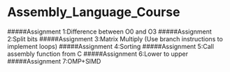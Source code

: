 # Assembly_Language_Course
#####Assignment 1:Difference between O0 and O3
#####Assignment 2:Split bits
#####Assignment 3:Matrix Multiply (Use branch instructions to implement loops)
#####Assignment 4:Sorting
#####Assignment 5:Call assembly function from C
#####Assignment 6:Lower to upper
#####Assignment 7:OMP+SIMD

